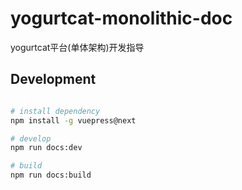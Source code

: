 # yogurtcat-monolithic-doc
yogurtcat平台(单体架构)开发指导

## Development

```bash

# install dependency
npm install -g vuepress@next

# develop
npm run docs:dev

# build
npm run docs:build
```